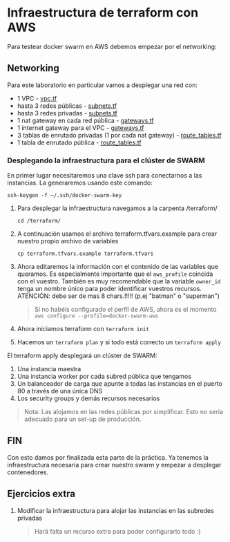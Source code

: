 # Infraestructura de terraform con AWS

Para testear docker swarm en AWS debemos empezar por el networking:

## Networking

Para este laboratorio en particular vamos a desplegar una red con:

- 1 VPC - [vpc.tf](../../terraform/network/vpc.tf) 
- hasta 3 redes públicas - [subnets.tf](../../terraform/network/subnets.tf) 
- hasta 3 redes privadas - [subnets.tf](../../terraform/network/subnets.tf) 
- 1 nat gateway en cada red pública - [gateways.tf](../../terraform/network/gateways.tf)
- 1 internet gateway para el VPC - [gateways.tf](../../terraform/network/gateways.tf)
- 3 tablas de enrutado privadas (1 por cada nat gateway) - [route_tables.tf](../../terraform/network/route_tables.tf)
- 1 tabla de enrutado pública - [route_tables.tf](../../terraform/network/route_tables.tf)

### Desplegando la infraestructura para el clúster de SWARM

En primer lugar necesitaremos una clave ssh para conectarnos a las instancias. La generaremos usando este comando:

``ssh-keygen -f ~/.ssh/docker-swarm-key``

1. Para desplegar la infraestructura navegamos a la carpenta /terraform/
 
    ``cd /terraform/``

 2. A continuación usamos el archivo terraform.tfvars.example para crear nuestro propio archivo de variables

    ``cp terraform.tfvars.example terraform.tfvars``

3. Ahora editaremos la información con el contenido de las variables que queramos. Es especialmente importante que el ``aws_profile`` coincida con el vuestro. También es muy recomendable que la variable ``owner_id`` tenga un nombre único para poder identificar vuestros recursos. ATENCIÓN: debe ser de mas 8 chars.!!!!!  (p.ej "batman" o "superman")

    > Si no habéis configurado el perfíl de AWS, ahora es el momento 
        ``aws configure --profile=docker-swarm-aws``


4. Ahora iniciamos terraform con ``terraform init``
5. Hacemos un ``terraform plan`` y si todo está correcto un ``terraform apply``

El terraform apply desplegará un clúster de SWARM:

1. Una instancia maestra
2. Una instancia worker por cada subred pública que tengamos
3. Un balanceador de carga que apunte a todas las instancias en el puerto 80 a través de una única DNS
4. Los security groups y demás recursos necesarios

> Nota: Las alojamos en las redes públicas por simplificar. Esto no sería adecuado para un set-up de producción.

## FIN

Con esto damos por finalizada esta parte de la práctica. Ya tenemos la infraestructura necesaria para crear nuestro swarm y empezar a desplegar contenedores.

## Ejercicios extra

1. Modificar la infraestructura para alojar las instancias en las subredes privadas
    > Hará falta un recurso extra para poder configurarlo todo :)    